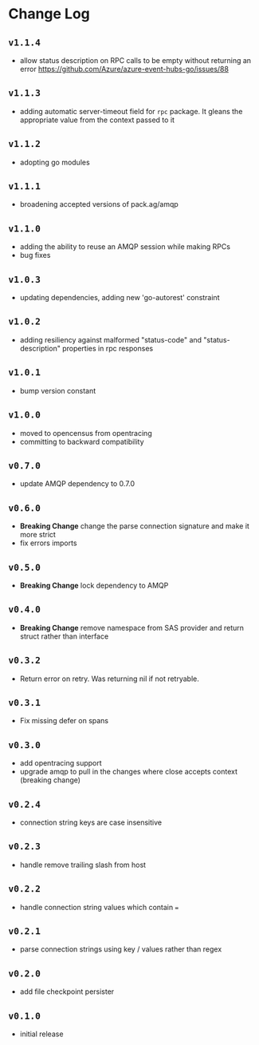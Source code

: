 # Change Log

## `v1.1.4`
- allow status description on RPC calls to be empty without returning an error https://github.com/Azure/azure-event-hubs-go/issues/88

## `v1.1.3`
- adding automatic server-timeout field for `rpc` package. It gleans the appropriate value from the context passed to it

## `v1.1.2`
- adopting go modules 

## `v1.1.1`
- broadening accepted versions of pack.ag/amqp

## `v1.1.0`

- adding the ability to reuse an AMQP session while making RPCs
- bug fixes

## `v1.0.3`
- updating dependencies, adding new 'go-autorest' constraint

## `v1.0.2`
- adding resiliency against malformed "status-code" and "status-description" properties in rpc responses

## `v1.0.1`
- bump version constant

## `v1.0.0`
- moved to opencensus from opentracing
- committing to backward compatibility

## `v0.7.0`
- update AMQP dependency to 0.7.0

## `v0.6.0`
- **Breaking Change** change the parse connection signature and make it more strict
- fix errors imports

## `v0.5.0`
- **Breaking Change** lock dependency to AMQP

## `v0.4.0`
- **Breaking Change** remove namespace from SAS provider and return struct rather than interface 

## `v0.3.2`
- Return error on retry. Was returning nil if not retryable.

## `v0.3.1`
- Fix missing defer on spans

## `v0.3.0`
- add opentracing support
- upgrade amqp to pull in the changes where close accepts context (breaking change)

## `v0.2.4`
- connection string keys are case insensitive 

## `v0.2.3`
- handle remove trailing slash from host

## `v0.2.2`
- handle connection string values which contain `=`

## `v0.2.1`
- parse connection strings using key / values rather than regex

## `v0.2.0`
- add file checkpoint persister

## `v0.1.0`
- initial release